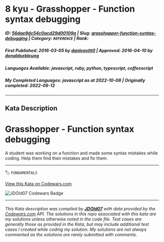 # 8 kyu - Grasshopper - Function syntax debugging

##### **ID**: [56dae9dc54c0acd29d00109a](https://www.codewars.com/kata/56dae9dc54c0acd29d00109a) | **Slug**: [grasshopper-function-syntax-debugging](https://www.codewars.com/kata/56dae9dc54c0acd29d00109a) | **Category**: `REFERENCE` | **Rank**: <span style="color:white">8 kyu</span>

##### **First Published**: 2016-03-05 ***by*** [danleavitt0](https://www.codewars.com/users/danleavitt0) | **Approved**: 2016-04-10 ***by*** [donaldsebleung](https://www.codewars.com/users/donaldsebleung)

##### **Languages Available**: javascript, ruby, python, typescript, coffeescript

##### **My Completed Languages**: javascript ***as at*** 2022-10-08 | **Originally completed**: 2022-06-12

---

## Kata Description


# Grasshopper - Function syntax debugging



A student was working on a function and made some syntax mistakes while coding. Help them find their mistakes and fix them.

---


🏷 `FUNDAMENTALS`


[View this Kata on Codewars.com](https://www.codewars.com/kata/56dae9dc54c0acd29d00109a)

![](https://www.codewars.com/users/jdold07/badges/large "JDOld07 Codewars Badge")

---

###### *This Kata description was compiled by [**JDOld07**](https://tpstech.dev) with data provided by the [Codewars.com](https://www.codewars.com) API.  The solutions in this repo associated with this kata are my solutions unless otherwise noted in the code file.  Test cases are generally those as provided in the Kata, but may include additional test cases I created while coding my solution.  My solutions are not always commented as the solutions are rarely submitted with comments.*

